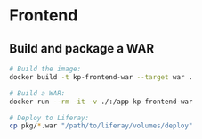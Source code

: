 # Frontend

## Build and package a WAR

```sh
# Build the image:
docker build -t kp-frontend-war --target war .

# Build a WAR:
docker run --rm -it -v ./:/app kp-frontend-war

# Deploy to Liferay:
cp pkg/*.war "/path/to/liferay/volumes/deploy"
```
